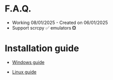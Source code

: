 # F.A.Q.
* Working 08/01/2025 - Created on 06/01/2025
* Support
scrcpy :white_check_mark:
emulators :negative_squared_cross_mark:

# Installation guide

* [Windows guide](https://github.com/maikuITA/WolvesvilleADBOT/blob/main/guides/windows.md)

* [Linux guide](https://github.com/maikuITA/WolvesvilleADBOT/blob/main/guides/linux.md)